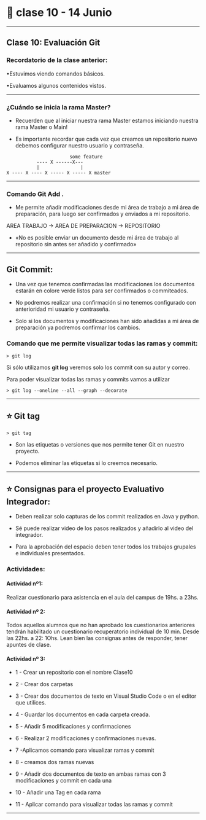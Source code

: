 # :book: clase 10 - 14 Junio

---

## Clase 10: Evaluación Git

###  Recordatorio de la clase anterior:

•Estuvimos viendo comandos básicos.

•Evaluamos algunos contenidos vistos.

---

###  ¿Cuándo se inicia la rama Master?

- Recuerden que al iniciar nuestra rama Master estamos iniciando nuestra rama Master o Main!

- Es importante recordar que cada vez que creamos un repositorio nuevo debemos configurar nuestro usuario y contraseña.

```        
                       some feature
           ---- X ------X---
           |               |
X ---- X ---- X ----- X ----- X master

``` 

----

### Comando Git Add .

- Me permite añadir modificaciones desde mi área de trabajo a mi área de preparación, para luego ser confirmados y enviados a mi repositorio.


AREA TRABAJO -> AREA DE PREPARACION -> REPOSITORIO

- «No es posible enviar un documento desde mi área de trabajo al repositorio sin antes ser añadido y confirmado»

---

## Git Commit:

- Una vez que tenemos confirmadas las modificaciones los documentos estarán en colore verde listos para ser confirmados o commiteados.

- No podremos realizar una confirmación si no tenemos configurado con anterioridad mi usuario y contraseña.

- Solo si los documentos y modificaciones han sido añadidas a mi área de preparación ya podremos confirmar los cambios.

### Comando que me permite visualizar todas las ramas y commit:

```> git log```

Si sólo utilizamos **git log** veremos solo los commit con su autor y correo.

Para poder visualizar todas las ramas y commits vamos a utilizar

```> git log --oneline --all --graph --decorate```

---

## :star: Git tag

```> git tag```

- Son las etiquetas o versiones que nos permite tener Git en nuestro proyecto.

- Podemos eliminar las etiquetas si lo creemos necesario.


---

## :star: Consignas para el proyecto Evaluativo Integrador:

- Deben realizar solo capturas de los commit realizados en Java y python.

- Sé puede realizar video de los pasos realizados y añadirlo al video del integrador.

- Para la aprobación del espacio deben tener todos los trabajos grupales e individuales presentados.

### Actividades:

#### Actividad nº1:

Realizar cuestionario para asistencia en el aula del campus de 19hs. a 23hs.


#### Actividad nº 2:

Todos aquellos alumnos que no han aprobado los cuestionarios anteriores tendrán habilitado un cuestionario recuperatorio individual de 10 min. Desde las  22hs. a 22: 1Ohs. Lean bien las consignas antes de responder, tener apuntes de clase. 

#### Actividad nº 3:

- 1 - Crear un repositorio con el nombre Clase10

- 2 - Crear dos carpetas

- 3 - Crear dos documentos de texto en Visual Studio Code o en el editor que utilices.

- 4 - Guardar los documentos en cada carpeta creada.

- 5 - Añadir 5 modificaciones y confirmaciones

- 6 - Realizar  2 modificaciones  y confirmaciones nuevas.

- 7 -Aplicamos comando para visualizar ramas y commit

- 8 - creamos dos  ramas nuevas

- 9 - Añadir dos documentos de texto en ambas ramas con 3 modificaciones y commit en cada una

- 10 - Añadir una Tag en cada rama

- 11 - Aplicar comando para visualizar todas las ramas y commit

---
